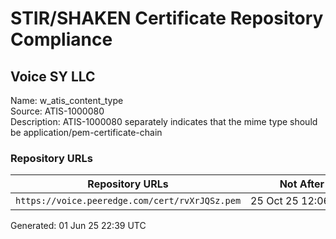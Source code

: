 # STIR/SHAKEN Certificate Repository Compliance

## Voice SY LLC

Name: w_atis_content_type\
Source: ATIS-1000080\
Description: ATIS-1000080 separately indicates that the mime type should be application/pem-certificate-chain
### Repository URLs

| Repository URLs | Not After |  Problems | Link |
|-----------------|-----------|-----------|------|
| `https://voice.peeredge.com/cert/rvXrJQSz.pem` | 25&#160;Oct&#160;25&#160;12:06&#160;UTC | true | [view](../../REPOS/dfef94a60c56d693ed45ad8debb351c8c0d1246d/README.md) |


Generated: 01 Jun 25 22:39 UTC